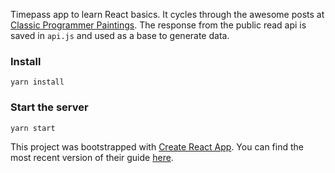 Timepass app to learn React basics. It cycles through the awesome posts at [Classic Programmer Paintings](http://classicprogrammerpaintings.com/).
The response from the public read api is saved in `api.js` and used as a base to generate data.

### Install
`yarn install`

### Start the server
`yarn start`

This project was bootstrapped with [Create React App](https://github.com/facebookincubator/create-react-app).
You can find the most recent version of their guide [here](https://github.com/facebookincubator/create-react-app/blob/master/packages/react-scripts/template/README.md).
